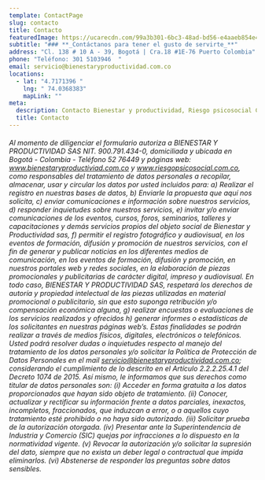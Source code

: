 ```yaml
---
template: ContactPage
slug: contacto
title: Contacto
featuredImage: https://ucarecdn.com/99a3b301-6bc3-48ad-bd56-e4aaeb854e43/
subtitle: "### **_Contáctanos para tener el gusto de servirte_**"
address: "Cl. 138 # 10 A - 39, Bogotá | Cra.18 #1E-76 Puerto Colombia"
phone: "Teléfono: 301 5103946  "
email: servicio@bienestaryproductividad.com.co
locations:
  - lat: "4.7171396 "
    lng: " 74.0368383"
    mapLink: ""
meta:
  description: Contacto Bienestar y productividad, Riesgo psicosocial Colombia.
  title: Contacto
---
```

###### Al momento de diligenciar el formulario autoriza a BIENESTAR Y PRODUCTIVIDAD SAS NIT. 900.791.434-0, domiciliada y ubicada en Bogotá - Colombia - Teléfono 52 76449 y páginas web: www.bienestaryproductiviad.com.co y www.riesgopsicosocial.com.co, como responsables del tratamiento de datos personales a recopilar, almacenar, usar y circular los datos por usted incluidos para: a) Realizar el registro en nuestras bases de datos, b) Enviarle la propuesta que aquí nos solicita, c) enviar comunicaciones e información sobre nuestros servicios, d) responder inquietudes sobre nuestros servicios, e) invitar y/o enviar comunicaciones de los eventos, cursos, foros, seminarios, talleres y capacitaciones y demás servicios propios del objeto social de Bienestar y Productividad sas, f) permitir el registro fotográfico y audiovisual, en los eventos de formación, difusión y promoción de nuestros servicios, con el fin de generar y publicar noticias en los diferentes medios de comunicación, en los eventos de formación, difusión y promoción, en nuestros portales web y redes sociales, en la elaboración de piezas promocionales y publicitarias de carácter digital, impreso y audiovisual. En todo caso, BIENESTAR Y PRODUCTIVIDAD SAS, respetará los derechos de autoría y propiedad intelectual de las piezas utilizadas en material promocional o publicitario, sin que esto suponga retribución y/o compensación económica alguna, g) realizar encuestas o evaluaciones de los servicios realizados y ofrecidos h) generar informes o estadísticas de los solicitantes en nuestras páginas web’s. Estas finalidades se podrán realizar a través de medios físicos, digitales, electrónicos o telefónicos. Usted podrá resolver dudas o inquietudes respecto al manejo del tratamiento de los datos personales y/o solicitar la Política de Protección de Datos Personales en el mail servicio@bienestaryproductividad.com.co; considerando el cumplimiento de lo descrito en el Artículo 2.2.2.25.4.1 del Decreto 1074 de 2015. Así mismo, le informamos que sus derechos como titular de datos personales son: (i) Acceder en forma gratuita a los datos proporcionados que hayan sido objeto de tratamiento. (ii) Conocer, actualizar y rectificar su información frente a datos parciales, inexactos, incompletos, fraccionados, que induzcan a error, o a aquellos cuyo tratamiento esté prohibido o no haya sido autorizado. (iii) Solicitar prueba de la autorización otorgada. (iv) Presentar ante la Superintendencia de Industria y Comercio (SIC) quejas por infracciones a lo dispuesto en la normatividad vigente. (v) Revocar la autorización y/o solicitar la supresión del dato, siempre que no exista un deber legal o contractual que impida eliminarlos. (vi) Abstenerse de responder las preguntas sobre datos sensibles.